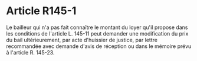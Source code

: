# Article R145-1

Le bailleur qui n'a pas fait connaître le montant du loyer qu'il propose dans les conditions de l'article L. 145-11 peut demander une modification du prix du bail ultérieurement, par acte d'huissier de justice, par lettre recommandée avec demande d'avis de réception ou dans le mémoire prévu à l'article R. 145-23.
